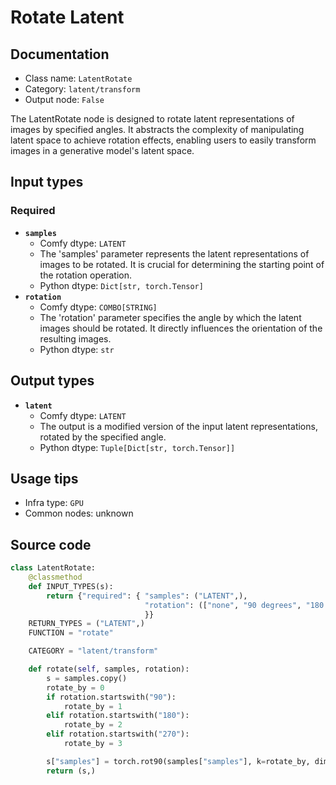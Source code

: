 # Rotate Latent
## Documentation
- Class name: `LatentRotate`
- Category: `latent/transform`
- Output node: `False`

The LatentRotate node is designed to rotate latent representations of images by specified angles. It abstracts the complexity of manipulating latent space to achieve rotation effects, enabling users to easily transform images in a generative model's latent space.
## Input types
### Required
- **`samples`**
    - Comfy dtype: `LATENT`
    - The 'samples' parameter represents the latent representations of images to be rotated. It is crucial for determining the starting point of the rotation operation.
    - Python dtype: `Dict[str, torch.Tensor]`
- **`rotation`**
    - Comfy dtype: `COMBO[STRING]`
    - The 'rotation' parameter specifies the angle by which the latent images should be rotated. It directly influences the orientation of the resulting images.
    - Python dtype: `str`
## Output types
- **`latent`**
    - Comfy dtype: `LATENT`
    - The output is a modified version of the input latent representations, rotated by the specified angle.
    - Python dtype: `Tuple[Dict[str, torch.Tensor]]`
## Usage tips
- Infra type: `GPU`
- Common nodes: unknown


## Source code
```python
class LatentRotate:
    @classmethod
    def INPUT_TYPES(s):
        return {"required": { "samples": ("LATENT",),
                              "rotation": (["none", "90 degrees", "180 degrees", "270 degrees"],),
                              }}
    RETURN_TYPES = ("LATENT",)
    FUNCTION = "rotate"

    CATEGORY = "latent/transform"

    def rotate(self, samples, rotation):
        s = samples.copy()
        rotate_by = 0
        if rotation.startswith("90"):
            rotate_by = 1
        elif rotation.startswith("180"):
            rotate_by = 2
        elif rotation.startswith("270"):
            rotate_by = 3

        s["samples"] = torch.rot90(samples["samples"], k=rotate_by, dims=[3, 2])
        return (s,)

```
